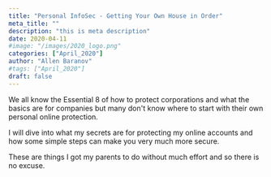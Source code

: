 ```yaml
---
title: "Personal InfoSec - Getting Your Own House in Order"
meta_title: ""
description: "this is meta description"
date: 2020-04-11
#image: "/images/2020_logo.png"
categories: ["April_2020"]
author: "Allen Baranov"
#tags: ["April_2020"]
draft: false
---
```


We all know the Essential 8 of how to protect corporations and what the basics are for companies but many don't know where to start with their own personal online protection. 

I will dive into what my secrets are for protecting my online accounts and how some simple steps can make you very much more secure. 

These are things I got my parents to do without much effort and so there is no excuse. 
